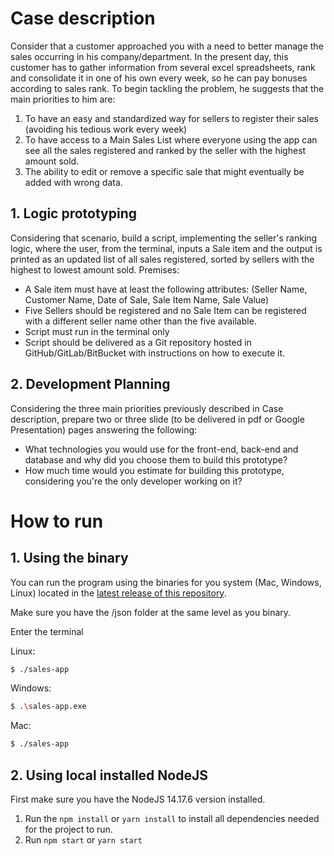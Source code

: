 # Case description
Consider that a customer approached you with a need to better manage the sales occurring in
his company/department. In the present day, this customer has to gather information from
several excel spreadsheets, rank and consolidate it in one of his own every week, so he can
pay bonuses according to sales rank. To begin tackling the problem, he suggests that the main
priorities to him are:

1. To have an easy and standardized way for sellers to register their sales (avoiding his
tedious work every week)
2. To have access to a Main Sales List where everyone using the app can see all the sales
registered and ranked by the seller with the highest amount sold.
3. The ability to edit or remove a specific sale that might eventually be added with wrong
data.

## 1. Logic prototyping
Considering that scenario, build a script, implementing the seller's ranking logic, where the user,
from the terminal, inputs a Sale item and the output is printed as an updated list of all sales
registered, sorted by sellers with the highest to lowest amount sold.
Premises:
- A Sale item must have at least the following attributes: (Seller Name, Customer Name,
Date of Sale, Sale Item Name, Sale Value)
- Five Sellers should be registered and no Sale Item can be registered with a different
seller name other than the five available.
- Script must run in the terminal only
- Script should be delivered as a Git repository hosted in GitHub/GitLab/BitBucket with
instructions on how to execute it.

## 2. Development Planning
Considering the three main priorities previously described in Case description, prepare two or
three slide (to be delivered in pdf or Google Presentation) pages answering the following:
- What technologies you would use for the front-end, back-end and database and why did
you choose them to build this prototype?
- How much time would you estimate for building this prototype, considering you're the
only developer working on it?

# How to run 

## 1. Using the binary 

You can run the program using the binaries for you system (Mac, Windows, Linux) located in the [latest release of this repository](https://github.com/SouzaGabrielC/shopee-tech-test/releases/latest).

Make sure you have the /json folder at the same level as you binary.

Enter the terminal 

Linux: 
```bash
$ ./sales-app
```

Windows: 
```bash
$ .\sales-app.exe
```

Mac: 
```bash
$ ./sales-app
```

## 2. Using local installed NodeJS 

First make sure you have the NodeJS 14.17.6 version installed.

1. Run the `npm install` or `yarn install` to install all dependencies needed for the project to run.
2. Run `npm start` or `yarn start`


